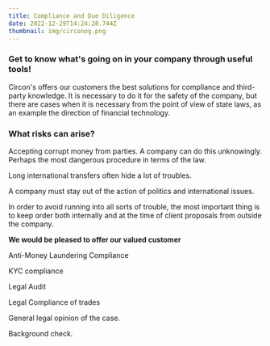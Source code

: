 ```yaml
---
title: Compliance and Due Diligence
date: 2022-12-29T14:24:28.744Z
thumbnail: img/circonog.png
---
```

### Get to know what's going on in your company through useful tools!



Circon's offers our customers the best solutions for compliance and third-party knowledge. It is necessary to do it for the safety of the company, but there are cases when it is necessary from the point of view of state laws, as an example the direction of financial technology. 



### What risks can arise?

Accepting corrupt money from parties. A company can do this unknowingly. Perhaps the most dangerous procedure in terms of the law.

Long international transfers often hide a lot of troubles.

A company must stay out of the action of politics and international issues. 



In order to avoid running into all sorts of trouble, the most important thing is to keep order both internally and at the time of client proposals from outside the company. 



**We would be pleased to offer our valued customer** 

Anti-Money Laundering Compliance 

KYC compliance

Legal Audit

Legal Compliance of trades 

General legal opinion of the case.

Background check.